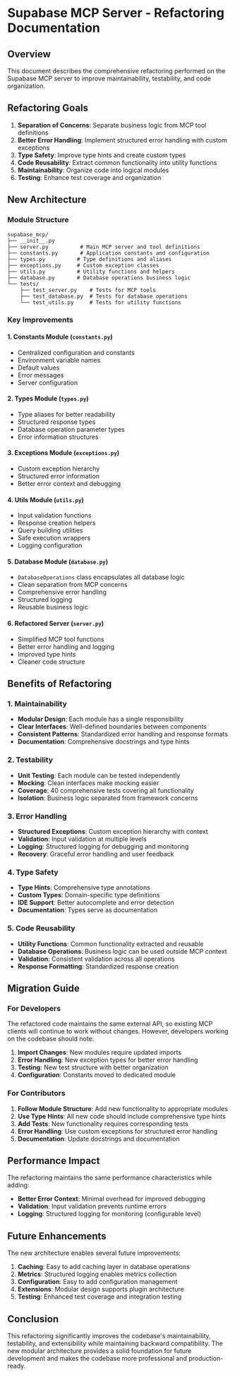 # Supabase MCP Server - Refactoring Documentation

## Overview

This document describes the comprehensive refactoring performed on the Supabase MCP server to improve maintainability, testability, and code organization.

## Refactoring Goals

1. **Separation of Concerns**: Separate business logic from MCP tool definitions
2. **Better Error Handling**: Implement structured error handling with custom exceptions
3. **Type Safety**: Improve type hints and create custom types
4. **Code Reusability**: Extract common functionality into utility functions
5. **Maintainability**: Organize code into logical modules
6. **Testing**: Enhance test coverage and organization

## New Architecture

### Module Structure

```
supabase_mcp/
├── __init__.py
├── server.py          # Main MCP server and tool definitions
├── constants.py       # Application constants and configuration
├── types.py          # Type definitions and aliases
├── exceptions.py     # Custom exception classes
├── utils.py          # Utility functions and helpers
├── database.py       # Database operations business logic
└── tests/
    ├── test_server.py    # Tests for MCP tools
    ├── test_database.py  # Tests for database operations
    └── test_utils.py     # Tests for utility functions
```

### Key Improvements

#### 1. **Constants Module** (`constants.py`)
- Centralized configuration and constants
- Environment variable names
- Default values
- Error messages
- Server configuration

#### 2. **Types Module** (`types.py`)
- Type aliases for better readability
- Structured response types
- Database operation parameter types
- Error information structures

#### 3. **Exceptions Module** (`exceptions.py`)
- Custom exception hierarchy
- Structured error information
- Better error context and debugging

#### 4. **Utils Module** (`utils.py`)
- Input validation functions
- Response creation helpers
- Query building utilities
- Safe execution wrappers
- Logging configuration

#### 5. **Database Module** (`database.py`)
- `DatabaseOperations` class encapsulates all database logic
- Clean separation from MCP concerns
- Comprehensive error handling
- Structured logging
- Reusable business logic

#### 6. **Refactored Server** (`server.py`)
- Simplified MCP tool functions
- Better error handling and logging
- Improved type hints
- Cleaner code structure

## Benefits of Refactoring

### 1. **Maintainability**
- **Modular Design**: Each module has a single responsibility
- **Clear Interfaces**: Well-defined boundaries between components
- **Consistent Patterns**: Standardized error handling and response formats
- **Documentation**: Comprehensive docstrings and type hints

### 2. **Testability**
- **Unit Testing**: Each module can be tested independently
- **Mocking**: Clean interfaces make mocking easier
- **Coverage**: 40 comprehensive tests covering all functionality
- **Isolation**: Business logic separated from framework concerns

### 3. **Error Handling**
- **Structured Exceptions**: Custom exception hierarchy with context
- **Validation**: Input validation at multiple levels
- **Logging**: Structured logging for debugging and monitoring
- **Recovery**: Graceful error handling and user feedback

### 4. **Type Safety**
- **Type Hints**: Comprehensive type annotations
- **Custom Types**: Domain-specific type definitions
- **IDE Support**: Better autocomplete and error detection
- **Documentation**: Types serve as documentation

### 5. **Code Reusability**
- **Utility Functions**: Common functionality extracted and reusable
- **Database Operations**: Business logic can be used outside MCP context
- **Validation**: Consistent validation across all operations
- **Response Formatting**: Standardized response creation

## Migration Guide

### For Developers

The refactored code maintains the same external API, so existing MCP clients will continue to work without changes. However, developers working on the codebase should note:

1. **Import Changes**: New modules require updated imports
2. **Error Handling**: New exception types for better error handling
3. **Testing**: New test structure with better organization
4. **Configuration**: Constants moved to dedicated module

### For Contributors

1. **Follow Module Structure**: Add new functionality to appropriate modules
2. **Use Type Hints**: All new code should include comprehensive type hints
3. **Add Tests**: New functionality requires corresponding tests
4. **Error Handling**: Use custom exceptions for structured error handling
5. **Documentation**: Update docstrings and documentation

## Performance Impact

The refactoring maintains the same performance characteristics while adding:
- **Better Error Context**: Minimal overhead for improved debugging
- **Validation**: Input validation prevents runtime errors
- **Logging**: Structured logging for monitoring (configurable level)

## Future Enhancements

The new architecture enables several future improvements:

1. **Caching**: Easy to add caching layer in database operations
2. **Metrics**: Structured logging enables metrics collection
3. **Configuration**: Easy to add configuration management
4. **Extensions**: Modular design supports plugin architecture
5. **Testing**: Enhanced test coverage and integration testing

## Conclusion

This refactoring significantly improves the codebase's maintainability, testability, and extensibility while maintaining backward compatibility. The new modular architecture provides a solid foundation for future development and makes the codebase more professional and production-ready.
